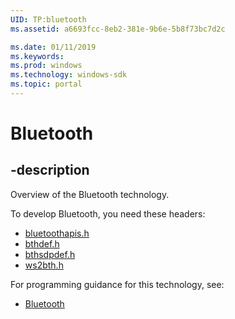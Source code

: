 ```yaml
---
UID: TP:bluetooth
ms.assetid: a6693fcc-8eb2-381e-9b6e-5b8f73bc7d2c

ms.date: 01/11/2019
ms.keywords: 
ms.prod: windows
ms.technology: windows-sdk
ms.topic: portal
---
```


# Bluetooth

## -description

Overview of the Bluetooth technology.

To develop Bluetooth, you need these headers:

 * [bluetoothapis.h](../bluetoothapis/index.md)
 * [bthdef.h](../bthdef/index.md)
 * [bthsdpdef.h](../bthsdpdef/index.md)
 * [ws2bth.h](../ws2bth/index.md)

For programming guidance for this technology, see:
* [Bluetooth](/windows/desktop/bluetooth)

